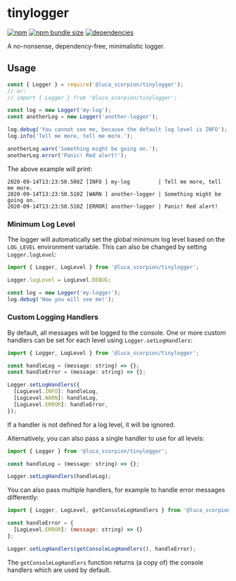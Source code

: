 # tinylogger

[![npm](https://img.shields.io/npm/v/@luca_scorpion/tinylogger)](https://www.npmjs.com/package/@luca_scorpion/tinylogger)
[![npm bundle size](https://img.shields.io/bundlephobia/min/@luca_scorpion/tinylogger)](https://www.npmjs.com/package/@luca_scorpion/tinylogger)
[![dependencies](https://david-dm.org/LucaScorpion/tinylogger.svg)](https://david-dm.org/LucaScorpion/tinylogger)

A no-nonsense, dependency-free, minimalistic logger.

## Usage

```js
const { Logger } = require('@luca_scorpion/tinylogger');
// or:
// import { Logger } from '@luca_scorpion/tinylogger';

const log = new Logger('my-log');
const anotherLog = new Logger('another-logger');

log.debug('You cannot see me, because the default log level is INFO');
log.info('Tell me more, tell me more.');

anotherLog.warn('Something might be going on.');
anotherLog.error('Panic! Red alert!');
```

The above example will print:

```
2020-09-14T13:23:50.508Z [INFO ] my-log         | Tell me more, tell me more.
2020-09-14T13:23:50.510Z [WARN ] another-logger | Something might be going on.
2020-09-14T13:23:50.510Z [ERROR] another-logger | Panic! Red alert!
```

### Minimum Log Level

The logger will automatically set the global minimum log level based on the `LOG_LEVEL` environment variable. This can also be changed by setting `Logger.logLevel`:

```js
import { Logger, LogLevel } from '@luca_scorpion/tinylogger';

Logger.logLevel = LogLevel.DEBUG;

const log = new Logger('my-logger');
log.debug('Now you will see me!');
```

### Custom Logging Handlers

By default, all messages will be logged to the console. One or more custom handlers can be set for each level using `Logger.setLogHandlers`:

```js
import { Logger, LogLevel } from '@luca_scorpion/tinylogger';

const handleLog = (message: string) => {};
const handleError = (message: string) => {};

Logger.setLogHandlers({
  [LogLevel.INFO]: handleLog,
  [LogLevel.WARN]: handleLog,
  [LogLevel.ERROR]: handleError,
});
```

If a handler is not defined for a log level, it will be ignored.

Alternatively, you can also pass a single handler to use for all levels:

```js
import { Logger } from '@luca_scorpion/tinylogger';

const handleLog = (message: string) => {};

Logger.setLogHandlers(handleLog);
```

You can also pass multiple handlers, for example to handle error messages differently:

```js
import { Logger, LogLevel, getConsoleLogHandlers } from '@luca_scorpion/tinylogger';

const handleError = {
  [LogLevel.ERROR]: (message: string) => {}
};

Logger.setLogHandlers(getConsoleLogHandlers(), handleError);
```

The `getConsoleLogHandlers` function returns (a copy of) the console handlers which are used by default.
